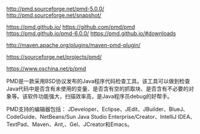 http://pmd.sourceforge.net/pmd-5.0.0/
http://pmd.sourceforge.net/snapshot/


https://pmd.github.io/
https://github.com/pmd/pmd
https://pmd.github.io/pmd-6.0.0/
https://pmd.github.io/#downloads


http://maven.apache.org/plugins/maven-pmd-plugin/

https://sourceforge.net/projects/pmd/


https://www.oschina.net/p/pmd

PMD是一款采用BSD协议发布的Java程序代码检查工具。该工具可以做到检查Java代码中是否含有未使用的变量、是否含有空的抓取块、是否含有不必要的对象等。该软件功能强大，扫描效率高，是Java程序员debug的好帮手。

PMD支持的编辑器包括：
JDeveloper、Eclipse、JEdit、JBuilder、BlueJ、CodeGuide、NetBeans/Sun Java Studio Enterprise/Creator、IntelliJ IDEA、TextPad、Maven、Ant,、Gel、JCreator和Emacs。









